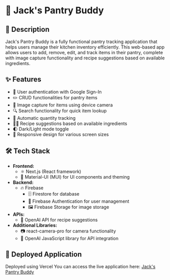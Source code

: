 # 🥘 Jack's Pantry Buddy

## 📝 Description
Jack's Pantry Buddy is a fully functional pantry tracking application that helps users manage their kitchen inventory efficiently. This web-based app allows users to add, remove, edit, and track items in their pantry, complete with image capture functionality and recipe suggestions based on available ingredients.

## ✨ Features
- 🔐 User authentication with Google Sign-In
- ✏️ CRUD functionalities for pantry items
- 📸 Image capture for items using device camera
- 🔍 Search functionality for quick item lookup
- 🔢 Automatic quantity tracking
- 👨‍🍳 Recipe suggestions based on available ingredients
- 🌓 Dark/Light mode toggle
- 📱 Responsive design for various screen sizes

## 🛠️ Tech Stack
- **Frontend:**
  - ⚛️ Next.js (React framework)
  - 🎨 Material-UI (MUI) for UI components and theming
- **Backend:**
  - 🔥 Firebase
    - 🗄️ Firestore for database
    - 🔐 Firebase Authentication for user management
    - 🖼️ Firebase Storage for image storage
- **APIs:**
  - 🤖 OpenAI API for recipe suggestions
- **Additional Libraries:**
  - 📷 react-camera-pro for camera functionality
  - 🧠 OpenAI JavaScript library for API integration

## 🚀 Deployed Application
Deployed using Vercel 
You can access the live application here: [Jack's Pantry Buddy](https://inventory-tracker-jackma2003-jack-mas-projects-a795ad0f.vercel.app)
